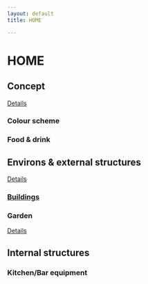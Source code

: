 ```yaml
---
layout: default
title: HOME

---
```


# HOME

## Concept

[Details](./concept/)

### Colour scheme

### Food & drink

## Environs & external structures

[Details](./environs/)

### [Buildings](./environs/buildings)

### Garden

[Details](./garden/)

## Internal structures

### Kitchen/Bar equipment


